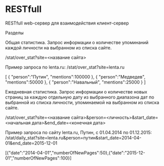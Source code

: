 # RESTfull
RESTfull web-сервер для взаимодействия клиент-сервер

Разделы

Общая статистика. Запрос информации о количестве упоминаний каждой личности на выбранном из списка сайте.

/stat/over_stat?site=<название сайта>

Пример запроса по lenta.ru: /stat/over_stat?site=lenta.ru

[ { "person":"Путин", "mentions":100000 }, { "person":"Медведев", "mentions":50000 }, { "person":"Навальный", "mentions":25000 } ]

Ежедневная статистика. Запрос информации о количестве новых страниц за каждую отдельную дату из выбранного диапазона дат по выбранной из списка личности, упоминаемой на выбранном из списка сайте.

/stat/over_stat?site=<название сайта>&person=<личность>&start_date=<начальная дата>&end_date=<конечная дата>

Пример запроса по сайту lenta.ru, Путин, с 01.04.2014 по 01.12.2015: /stat/daily_stat?site=lenta.ru&person=путин&start_date=2014-04-01&end_date=2015-12-01

[{"date":"2014-04-01","numberOfNewPages":50},{"date":"2015-12-01","numberOfNewPages":100}]
